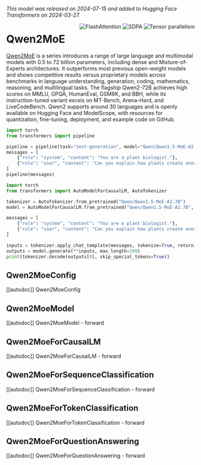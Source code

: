 <!--Copyright 2024 The Qwen Team and The HuggingFace Team. All rights reserved.

Licensed under the Apache License, Version 2.0 (the "License"); you may not use this file except in compliance with
the License. You may obtain a copy of the License at

http://www.apache.org/licenses/LICENSE-2.0

Unless required by applicable law or agreed to in writing, software distributed under the License is distributed on
an "AS IS" BASIS, WITHOUT WARRANTIES OR CONDITIONS OF ANY KIND, either express or implied. See the License for the
specific language governing permissions and limitations under the License.

⚠️ Note that this file is in Markdown but contain specific syntax for our doc-builder (similar to MDX) that may not be
rendered properly in your Markdown viewer.

-->
*This model was released on 2024-07-15 and added to Hugging Face Transformers on 2024-03-27.*

<div style="float: right;">
    <div class="flex flex-wrap space-x-1">
        <img alt="FlashAttention" src="https://img.shields.io/badge/%E2%9A%A1%EF%B8%8E%20FlashAttention-eae0c8?style=flat">
        <img alt="SDPA" src="https://img.shields.io/badge/SDPA-DE3412?style=flat&logo=pytorch&logoColor=white">
        <img alt="Tensor parallelism" src="https://img.shields.io/badge/Tensor%20parallelism-06b6d4?style=flat&logoColor=white">
    </div>
</div>

# Qwen2MoE

[Qwen2MoE](https://huggingface.co/papers/2407.10671) is a series introduces a range of large language and multimodal models with 0.5 to 72 billion parameters, including dense and Mixture-of-Experts architectures. It outperforms most previous open-weight models and shows competitive results versus proprietary models across benchmarks in language understanding, generation, coding, mathematics, reasoning, and multilingual tasks. The flagship Qwen2-72B achieves high scores on MMLU, GPQA, HumanEval, GSM8K, and BBH, while its instruction-tuned variant excels on MT-Bench, Arena-Hard, and LiveCodeBench. Qwen2 supports around 30 languages and is openly available on Hugging Face and ModelScope, with resources for quantization, fine-tuning, deployment, and example code on GitHub.

<hfoptions id="usage">
<hfoption id="Pipeline">

```py
import torch
from transformers import pipeline

pipeline = pipeline(task="text-generation", model="Qwen/Qwen1.5-MoE-A2.7B", dtype="auto",)
messages = [ 
    {"role": "system", "content": "You are a plant biologist."}, 
    {"role": "user", "content": "Can you explain how plants create energy?"}, 
] 
pipeline(messages)
```

</hfoption>
<hfoption id="AutoModel">

```py
import torch
from transformers import AutoModelForCausalLM, AutoTokenizer

tokenizer = AutoTokenizer.from_pretrained("Qwen/Qwen1.5-MoE-A2.7B")
model = AutoModelForCausalLM.from_pretrained("Qwen/Qwen1.5-MoE-A2.7B", dtype="auto")

messages = [ 
    {"role": "system", "content": "You are a plant biologist."}, 
    {"role": "user", "content": "Can you explain how plants create energy?"},
] 

inputs = tokenizer.apply_chat_template(messages, tokenize=True, return_tensors="pt")
outputs = model.generate(**inputs, max_length=200)
print(tokenizer.decode(outputs[0], skip_special_tokens=True))
```

</hfoption>
</hfoptions>

## Qwen2MoeConfig

[[autodoc]] Qwen2MoeConfig

## Qwen2MoeModel

[[autodoc]] Qwen2MoeModel
    - forward

## Qwen2MoeForCausalLM

[[autodoc]] Qwen2MoeForCausalLM
    - forward

## Qwen2MoeForSequenceClassification

[[autodoc]] Qwen2MoeForSequenceClassification
    - forward

## Qwen2MoeForTokenClassification

[[autodoc]] Qwen2MoeForTokenClassification
    - forward

## Qwen2MoeForQuestionAnswering

[[autodoc]] Qwen2MoeForQuestionAnswering
    - forward

